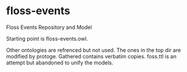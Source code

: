 # floss-events
Floss Events Repository and Model

Starting point is floss-events.owl.

Other ontologies are refrenced but not used. The ones in the top dir are modified by protoge. Gathered contains verbatim copies.
foss.ttl is an attempt but abandoned to unify the models.

